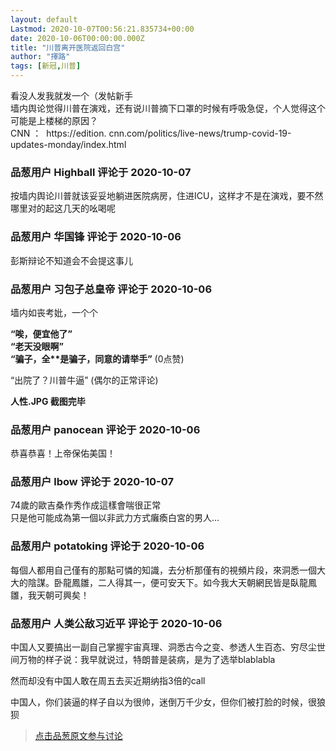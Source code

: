```yaml
---
layout: default
Lastmod: 2020-10-07T00:56:21.835734+00:00
date: 2020-10-06T00:00:00.000Z
title: "川普离开医院返回白宫"
author: "擇路"
tags: [新冠,川普]
---
```


看没人发我就发一个（发帖新手  
墙内舆论觉得川普在演戏，还有说川普摘下口罩的时候有呼吸急促，个人觉得这个可能是上楼梯的原因？  
CNN ：  https://edition. cnn.com/politics/live-news/trump-covid-19-updates-monday/index.html

            
### 品葱用户 **Highball** 评论于 2020-10-07
        
按墙内舆论川普就该妥妥地躺进医院病房，住进ICU，这样才不是在演戏，要不然哪里对的起这几天的吆喝呢
        


            
### 品葱用户 **华国锋** 评论于 2020-10-06
        
彭斯辩论不知道会不会提这事儿
        


            
### 品葱用户 **习包子总皇帝** 评论于 2020-10-06
        
墙内如丧考妣，一个个  
  
**“唉，便宜他了”**  
**“老天没眼啊”**  
**“骗子，全\*\*是骗子，同意的请举手”** (0点赞)  
  
“出院了？川普牛逼” (偶尔的正常评论)  
  
  
  
**人性.JPG 截图完毕**
        


            
### 品葱用户 **panocean** 评论于 2020-10-06
        
恭喜恭喜！上帝保佑美国！
        


            
### 品葱用户 **lbow** 评论于 2020-10-07
        
74歲的歐吉桑作秀作成這樣會喘很正常  
只是他可能成為第一個以非武力方式癱瘓白宮的男人…
        


            
### 品葱用户 **potatoking** 评论于 2020-10-06
        
每個人都用自己僅有的那點可憐的知識，去分析那僅有的視頻片段，來洞悉一個大大的陰謀。卧龍鳳雛，二人得其一，便可安天下。如今我大天朝網民皆是臥龍鳳雛，我天朝可興矣！
        


            
### 品葱用户 **人类公敌习近平** 评论于 2020-10-06
        
中国人又要搞出一副自己掌握宇宙真理、洞悉古今之变、参透人生百态、穷尽尘世间万物的样子说：我早就说过，特朗普是装病，是为了选举blablabla  
  
然而却没有中国人敢在周五去买近期纳指3倍的call  
  
中国人，你们装逼的样子自以为很帅，迷倒万千少女，但你们被打脸的时候，很狼狈
        






> [点击品葱原文参与讨论](https://pincong.rocks/article/24775)

